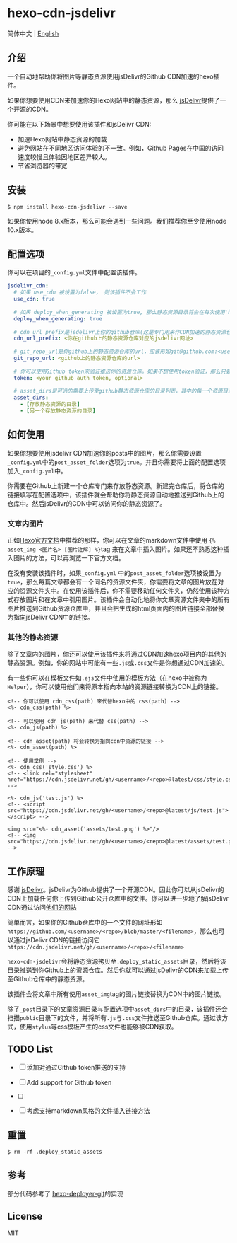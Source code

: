 # hexo-cdn-jsdelivr

简体中文 | [English](./readme.md)

## 介绍

一个自动地帮助你将图片等静态资源使用jsDelivr的Github CDN加速的hexo插件。

如果你想要使用CDN来加速你的Hexo网站中的静态资源，那么 [jsDelivr](https://www.jsdelivr.com/)提供了一个开源的CDN。

你可能在以下场景中想要使用该插件和jsDelivr CDN:

- 加速Hexo网站中静态资源的加载
- 避免网站在不同地区访问体验的不一致。例如，Github Pages在中国的访问速度较慢且体验因地区差异较大。
- 节省浏览器的带宽

## 安装

```shell
$ npm install hexo-cdn-jsdelivr --save
```

如果你使用node 8.x版本，那么可能会遇到一些问题。我们推荐你至少使用node 10.x版本。

## 配置选项

你可以在项目的`_config.yml`文件中配置该插件。

```yaml
jsdelivr_cdn:
  # 如果 use_cdn 被设置为false， 则该插件不会工作
  use_cdn: true 
  
  # 如果 deploy_when_generating 被设置为true, 那么静态资源目录将会在每次使用'hexo g'命令生成hexo项目的时候被推送到github。如果被设置为false，则只会在deploy时被推送。你也可以在该标志设置为false时使用'hexo g cdn'命令手动推送到github。
  deploy_when_generating: true
  
  # cdn_url_prefix是jsdelivr上你的github仓库(这是专门用来作CDN加速的静态资源仓库而非原hexo项目的部署仓库)的对应网址，应该形如 https://cdn.jsdelivr.net/gh/<username for github>/<assets repo name>/
  cdn_url_prefix: <你在github上的静态资源仓库对应的jsdelivr网址>
  
  # git_repo_url是你github上的静态资源仓库的url，应该形如git@github.com:<username>/<repo>.git
  git_repo_url: <github上的静态资源仓库的url>
  
  # 你可以使用Github token来验证推送你的资源仓库。如果不想使用token验证，那么只要将token值设置为空或者注释掉这一行即可。我们不推荐将token直接写在_config.yml中。我们推荐使用环境变量储存token，只要将token值的第一个字符设置为'$',该插件就会从该环境变量中读取。例如你可以使用'$GITHUB_TOKEN'环境变量来储存token。当使用token验证时，必须通过http(s)连接的方式。更多关于Github token的信息可以去 https://help.github.com/articles/creating-a-personal-access-token-for-the-command-line 内查看。
  token: <your github auth token, optional>
  
  # asset_dirs是可选的需要上传至github静态资源仓库的目录列表，其中的每一个资源目录应该是相对于你的hexo项目目录的路径， 例如 assets 或者 source/assets 或者 themes/<theme name>/assets 。如果你只是想用CDN加速你的post中的图片，则可以不设置asset_dirs
  asset_dirs:
    - [存放静态资源的目录]
    - [另一个存放静态资源的目录]
```

## 如何使用

如果你想要使用jsdelivr CDN加速你的posts中的图片，那么你需要设置`_config.yml`中的`post_asset_folder`选项为`true`。并且你需要将上面的配置选项加入`_config.yml`中。

你需要在Github上新建一个仓库专门来存放静态资源。新建完仓库后，将仓库的链接填写在配置选项中，该插件就会帮助你将静态资源自动地推送到Github上的仓库中。然后jsDelivr的CDN中可以访问你的静态资源了。

### 文章内图片

正如[Hexo官方文档](https://hexo.io/zh-cn/docs/asset-folders.html)中推荐的那样，你可以在文章的markdown文件中使用 `{% asset_img <图片名> [图片注解] %}`tag 来在文章中插入图片。如果还不熟悉这种插入图片的方法，可以再浏览一下官方文档。

在没有安装该插件时，如果`_config.yml` 中的`post_asset_folder`选项被设置为`true`，那么每篇文章都会有一个同名的资源文件夹，你需要将文章的图片放在对应的资源文件夹中。在使用该插件后，你不需要移动任何文件夹，仍然使用该种方式存放图片和在文章中引用图片。该插件会自动化地将你文章资源文件夹中的所有图片推送到Github资源仓库中，并且会把生成的html页面内的图片链接全部替换为指向jsDelivr CDN中的链接。

### 其他的静态资源

除了文章内的图片，你还可以使用该插件来将通过CDN加速hexo项目内的其他的静态资源。例如，你的网站中可能有一些`.js`或`.css`文件是你想通过CDN加速的。

有一些你可以在模板文件如`.ejs`文件中使用的模板方法（在hexo中被称为`Helper`），你可以使用他们来将原本指向本站的资源链接转换为CDN上的链接。

```ejs
<!-- 你可以使用 cdn_css(path) 来代替hexo中的 css(path) -->
<%- cdn_css(path) %>

<!-- 可以使用 cdn_js(path) 来代替 css(path) -->
<%- cdn_js(path) %>

<!-- cdn_asset(path) 将会转换为指向cdn中资源的链接 -->
<%- cdn_asset(path) %>

<!-- 使用举例 -->
<%- cdn_css('style.css') %>
<!-- <link rel="stylesheet" href="https://cdn.jsdelivr.net/gh/<username>/<repo>@latest/css/style.css"> -->

<%- cdn_js('test.js') %>
<!-- <script src="https://cdn.jsdelivr.net/gh/<username>/<repo>@latest/js/test.js"></script> -->

<img src="<%- cdn_asset('assets/test.png') %>"/>
<!-- <img src="https://cdn.jsdelivr.net/gh/<username>/<repo>@latest/assets/test.png"/>  -->
```



## 工作原理

感谢 [jsDelivr](https://www.jsdelivr.com)。jsDelivr为Github提供了一个开源CDN。因此你可以从jsDelivr的CDN上加载任何你上传到Github公开仓库中的文件。你可以进一步地了解jsDelivr CDN通过访问[他们的网站](https://www.jsdelivr.com/features)

简单而言，如果你的Github仓库中的一个文件的网址形如 `https://github.com/<username>/<repo>/blob/master/<filename>`，那么也可以通过jsDelivr CDN的链接访问它  `https://cdn.jsdelivr.net/gh/<username>/<repo>/<filename>`

`hexo-cdn-jsdelivr`会将静态资源拷贝至`.deploy_static_assets`目录，然后将该目录推送到你Github上的资源仓库。然后你就可以通过jsDelivr的CDN来加载上传至Github仓库中的静态资源。

该插件会将文章中所有使用`asset_img`tag的图片链接替换为CDN中的图片链接。

除了`_post`目录下的文章资源目录与配置选项中`asset_dirs`中的目录，该插件还会扫描`public`目录下的文件，并将所有`.js`与`.css`文件推送至Github仓库。通过该方式，使用`stylus`等css模板产生的css文件也能够被CDN获取。

## TODO List

- [ ] 添加对通过Github token推送的支持

- [ ] Add support for Github token
- [ ] 

- [ ] 考虑支持markdown风格的文件插入链接方法

## 重置

```
$ rm -rf .deploy_static_assets
```

## 参考

部分代码参考了 [hexo-deployer-git](https://github.com/hexojs/hexo-deployer-git)的实现

## License

MIT